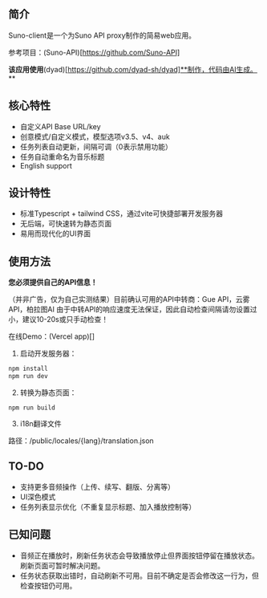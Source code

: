 ## 简介

Suno-client是一个为Suno API proxy制作的简易web应用。

参考项目：(Suno-API)[https://github.com/Suno-API]

**该应用使用**(dyad)[https://github.com/dyad-sh/dyad]**制作，代码由AI生成。**

## 核心特性

- 自定义API Base URL/key
- 创意模式/自定义模式，模型选项v3.5、v4、auk
- 任务列表自动更新，间隔可调（0表示禁用功能）
- 任务自动重命名为音乐标题
- English support

## 设计特性

- 标准Typescript + tailwind CSS，通过vite可快捷部署开发服务器
- 无后端，可快速转为静态页面
- 易用而现代化的UI界面

## 使用方法

**您必须提供自己的API信息！**

（并非广告，仅为自己实测结果）目前确认可用的API中转商：Gue API，云雾API，柏拉图AI
由于中转API的响应速度无法保证，因此自动检查间隔请勿设置过小，建议10-20s或只手动检查！

在线Demo：(Vercel app)[]

1. 启动开发服务器：

```bash
npm install
npm run dev
```

2. 转换为静态页面：

`npm run build`


3. i18n翻译文件

路径：/public/locales/{lang}/translation.json


## TO-DO

- 支持更多音频操作（上传、续写、翻版、分离等）
- UI深色模式
- 任务列表显示优化（不重复显示标题、加入播放控制等）

## 已知问题

- 音频正在播放时，刷新任务状态会导致播放停止但界面按钮停留在播放状态。刷新页面可暂时解决问题。
- 任务状态获取出错时，自动刷新不可用。目前不确定是否会修改这一行为，但检查按钮仍可用。